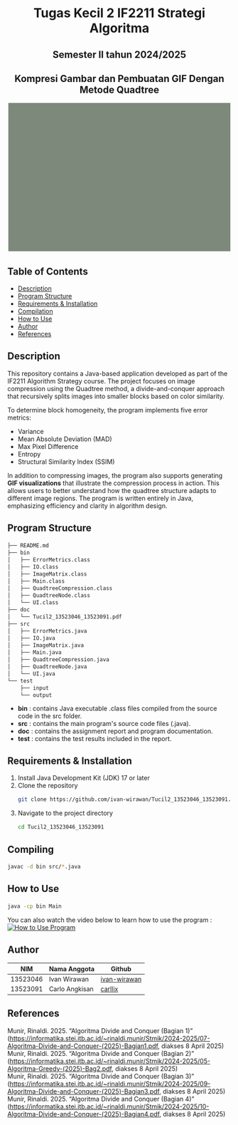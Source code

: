 <h1 align="center">Tugas Kecil 2 IF2211 Strategi Algoritma</h1>
<h2 align="center">Semester II tahun 2024/2025</h2>
<h2 align="center">Kompresi Gambar dan Pembuatan GIF Dengan Metode Quadtree</h2>

<p align="center">
  <img src="doc/itb.gif" alt="Quadtree Compression GIF" width="500"/>
</p>

## Table of Contents
- [Description](#description)
- [Program Structure](#program-structure)
- [Requirements & Installation](#requirements--installation)
- [Compilation](#compilation)
- [How to Use](#how-to-use)
- [Author](#author)
- [References](#references)

## Description
This repository contains a Java-based application developed as part of the IF2211 Algorithm Strategy course. The project focuses on image compression using the Quadtree method, a divide-and-conquer approach that recursively splits images into smaller blocks based on color similarity.

To determine block homogeneity, the program implements five error metrics:
- Variance
- Mean Absolute Deviation (MAD)
- Max Pixel Difference
- Entropy
- Structural Similarity Index (SSIM)

In addition to compressing images, the program also supports generating **GIF visualizations** that illustrate the compression process in action. This allows users to better understand how the quadtree structure adapts to different image regions. The program is written entirely in Java, emphasizing efficiency and clarity in algorithm design.

## Program Structure
```
├── README.md
├── bin
│   ├── ErrorMetrics.class
│   ├── IO.class
│   ├── ImageMatrix.class
│   ├── Main.class
│   ├── QuadtreeCompression.class
│   ├── QuadtreeNode.class
│   └── UI.class
├── doc
│   └── Tucil2_13523046_13523091.pdf
├── src
│   ├── ErrorMetrics.java
│   ├── IO.java
│   ├── ImageMatrix.java
│   ├── Main.java
│   ├── QuadtreeCompression.java
│   ├── QuadtreeNode.java
│   └── UI.java
└── test
    ├── input
    └── output
```
- **bin** : contains Java executable .class files compiled from the source code in the src folder.
- **src** : contains the main program's source code files (.java).
- **doc** : contains the assignment report and program documentation.
- **test** : contains the test results included in the report.

## Requirements & Installation
1. Install Java Development Kit (JDK) 17 or later
2. Clone the repository
    ```bash
    git clone https://github.com/ivan-wirawan/Tucil2_13523046_13523091.git
    ```
3. Navigate to the project directory
    ```bash
    cd Tucil2_13523046_13523091
    ```

## Compiling

```bash
javac -d bin src/*.java
```

## How to Use

```bash
java -cp bin Main
```

You can also watch the video below to learn how to use the program :
[![How to Use Program](https://img.youtube.com/vi/GmKJs3wif9k/0.jpg)](https://youtu.be/GmKJs3wif9k)

## Author
| **NIM**  | **Nama Anggota**               | **Github** |
| -------- | ------------------------------ | ---------- |
| 13523046 | Ivan Wirawan                   | [ivan-wirawan](https://github.com/ivan-wirawan) |
| 13523091 | Carlo Angkisan                 | [carllix](https://github.com/carllix) | 

## References
Munir, Rinaldi. 2025. “Algoritma Divide and Conquer (Bagian 1)” (https://informatika.stei.itb.ac.id/~rinaldi.munir/Stmik/2024-2025/07-Algoritma-Divide-and-Conquer-(2025)-Bagian1.pdf, diakses 8 April 2025)  
Munir, Rinaldi. 2025. “Algoritma Divide and Conquer (Bagian 2)” (https://informatika.stei.itb.ac.id/~rinaldi.munir/Stmik/2024-2025/05-Algoritma-Greedy-(2025)-Bag2.pdf, diakses 8 April 2025)  
Munir, Rinaldi. 2025. “Algoritma Divide and Conquer (Bagian 3)” (https://informatika.stei.itb.ac.id/~rinaldi.munir/Stmik/2024-2025/09-Algoritma-Divide-and-Conquer-(2025)-Bagian3.pdf, diakses 8 April 2025)  
Munir, Rinaldi. 2025. “Algoritma Divide and Conquer (Bagian 4)” (https://informatika.stei.itb.ac.id/~rinaldi.munir/Stmik/2024-2025/10-Algoritma-Divide-and-Conquer-(2025)-Bagian4.pdf, diakses 8 April 2025)  